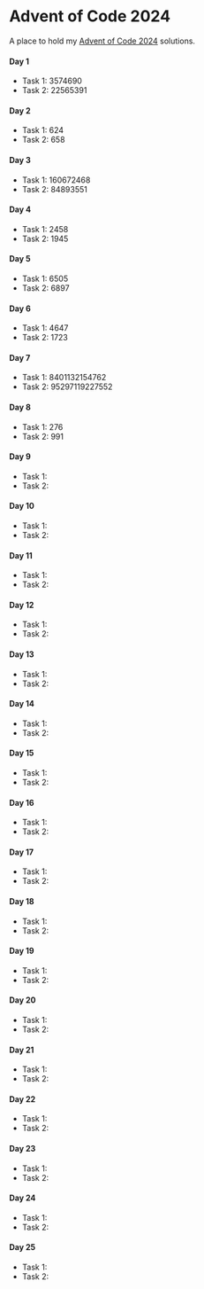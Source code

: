 # Advent of Code 2024
A place to hold my [Advent of Code 2024](https://adventofcode.com/2024) solutions.

#### Day 1
- Task 1: 3574690
- Task 2: 22565391

#### Day 2
- Task 1: 624
- Task 2: 658

#### Day 3
- Task 1: 160672468
- Task 2: 84893551

#### Day 4
- Task 1: 2458
- Task 2: 1945

#### Day 5
- Task 1: 6505
- Task 2: 6897

#### Day 6
- Task 1: 4647
- Task 2: 1723

#### Day 7
- Task 1: 8401132154762
- Task 2: 95297119227552

#### Day 8
- Task 1: 276
- Task 2: 991

#### Day 9
- Task 1:
- Task 2:

#### Day 10
- Task 1:
- Task 2:

#### Day 11
- Task 1:
- Task 2:

#### Day 12
- Task 1:
- Task 2:

#### Day 13
- Task 1:
- Task 2:

#### Day 14
- Task 1:
- Task 2:

#### Day 15
- Task 1:
- Task 2:

#### Day 16
- Task 1:
- Task 2:

#### Day 17
- Task 1:
- Task 2:

#### Day 18
- Task 1:
- Task 2:

#### Day 19
- Task 1:
- Task 2:

#### Day 20
- Task 1:
- Task 2:

#### Day 21
- Task 1:
- Task 2:

#### Day 22
- Task 1:
- Task 2:

#### Day 23
- Task 1:
- Task 2:

#### Day 24
- Task 1:
- Task 2:

#### Day 25
- Task 1:
- Task 2: